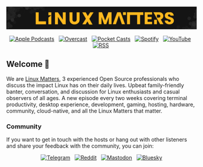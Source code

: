 <p align="center">
  <a href="https://linuxmatters.sh" target="_blank"><img src="https://raw.githubusercontent.com/linuxmatters/.github/main/.github/banner.png"></a>
</p>
<p align="center">
  &nbsp;<a href="https://podcasts.apple.com/us/podcast/linux-matters-podcast/id1682797246" target="_blank"><img alt="Apple Podcasts" src="https://img.shields.io/badge/Apple_Podcasts-7224D8?style=for-the-badge&logo=applepodcasts&logoColor=%23ffffff"></a>&nbsp;
  &nbsp;<a href="https://overcast.fm/itunes1682797246" target="_blank"><img alt="Overcast" src="https://img.shields.io/badge/Overcast-FC7E0F?style=for-the-badge&logo=overcast&logoColor=%23ffffff"></a>&nbsp;
  &nbsp;<a href="https://pca.st/zrq8sm5r" target="_blank"><img alt="Pocket Casts" src="https://img.shields.io/badge/Pocket_Casts-F43E37?style=for-the-badge&logo=pocketcasts&logoColor=%23ffffff"></a>&nbsp;
  &nbsp;<a href="https://open.spotify.com/show/388W00MbvHGI69accqEHQK" target="_blank"><img alt="Spotify" src="https://img.shields.io/badge/Spotify-1ED760?style=for-the-badge&logo=spotify&logoColor=%23ffffff"></a>&nbsp;
  &nbsp;<a href="https://youtube.com/@Linux-Matters" target="_blank"><img alt="YouTube" src="https://img.shields.io/badge/Youtube-FF0033?style=for-the-badge&logo=youtube&logoColor=%23ffffff"></a>&nbsp;
  &nbsp;<a href="https://linuxmatters.sh/episode/index.xml" target="_blank"><img alt="RSS" src="https://img.shields.io/badge/RSS-FFA500?style=for-the-badge&logo=rss&logoColor=%23ffffff"></a>&nbsp;
</p>

## Welcome 👋

We are [Linux Matters](https://linuxmatters.sh), 3 experienced Open Source professionals who discuss the impact Linux has on their daily lives.
Upbeat family-friendly banter, conversation, and discussion for Linux enthusiasts and casual observers of all ages.
A new episode every two weeks covering terminal productivity, desktop experience, development, gaming, hosting, hardware, community, cloud-native, and all the Linux Matters that matter.

### Community

If you want to get in touch with the hosts or hang out with other listeners and share your feedback with the community, you can join:

<p align="center">
  &nbsp;<a href="https://t.me/joinchat/Plfd07auVLayNLBD" target="_blank"><img alt="Telegram" src="https://img.shields.io/badge/Telegram-1D98DC?style=for-the-badge&logo=telegram&logoColor=%23ffffff"></a>&nbsp;
  &nbsp;<a href="https://www.reddit.com/r/LinuxMatters/" target="_blank"><img alt="Reddit" src="https://img.shields.io/badge/Reddit-F94300?style=for-the-badge&logo=reddit&logoColor=%23ffffff"></a>&nbsp;
  &nbsp;<a href="https://ubuntu.social/@linuxmatters" target="_blank"><img alt="Mastodon" src="https://img.shields.io/badge/Mastodon-6468fa?style=for-the-badge&logo=mastodon&logoColor=%23ffffff"></a>&nbsp;
  &nbsp;<a href="https://bsky.app/profile/linuxmatters.sh" target="_blank"><img alt="Bluesky" src="https://img.shields.io/badge/Bluesky-0772D8?style=for-the-badge&logo=bluesky&logoColor=%23ffffff"></a>&nbsp;
</p>
